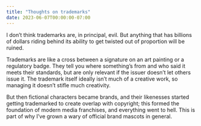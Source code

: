 ```yaml
---
title: "Thoughts on trademarks"
date: 2023-06-07T00:00:00-07:00
---
```

I don’t think trademarks are, in principal, evil. But anything that has billions of dollars riding behind its ability to get twisted out of proportion will be ruined.

Trademarks are like a cross between a signature on an art painting or a regulatory badge. They tell you where something’s from and who said it meets their standards, but are only relevant if the issuer doesn’t let others issue it. The trademark itself ideally isn’t much of a creative work, so managing it doesn’t stifle much creativity.

But then fictional characters became brands, and their likenesses started getting trademarked to create overlap with copyright; this formed the foundation of modern media franchises, and everything went to hell. This is part of why I’ve grown a wary of official brand mascots in general.
